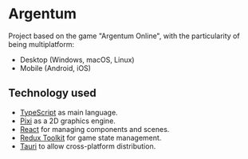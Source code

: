 # Argentum
Project based on the game "Argentum Online", with the particularity of being multiplatform:
- Desktop (Windows, macOS, Linux)
- Mobile (Android, iOS)

## Technology used
- [TypeScript](https://www.typescriptlang.org/) as main language.
- [Pixi](https://pixijs.com/) as a 2D graphics engine.
- [React](https://es.react.dev/) for managing components and scenes.
- [Redux Toolkit](https://redux-toolkit.js.org/) for game state management.
- [Tauri](https://v2.tauri.app/) to allow cross-platform distribution.
